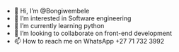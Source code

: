 - 👋 Hi, I’m @Bongiwembele
- 👀 I’m interested in Software engineering
- 🌱 I’m currently learning python
- 💞️ I’m looking to collaborate on front-end development
- 📫 How to reach me on WhatsApp +27 71 732 3992

<!---
Bongiwembele/Bongiwembele is a ✨ special ✨ repository because its `README.md` (this file) appears on your GitHub profile.
You can click the Preview link to take a look at your changes.
--->
